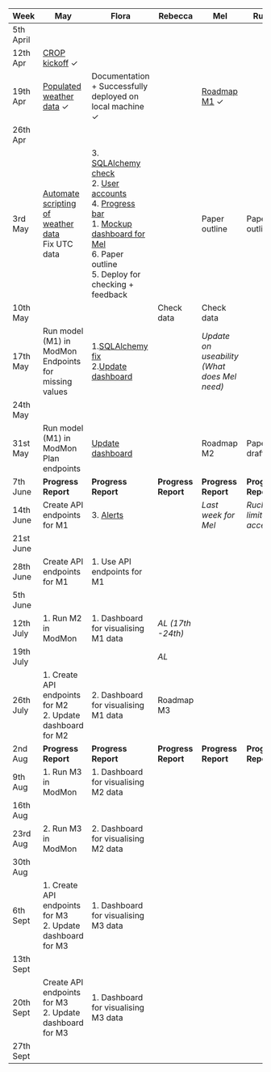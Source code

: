 | Week 	| May 	| Flora 	| Rebecca 	| Mel 	| Ruchi 	| Tomas 	|
|-	|-	|-	|-	|-	|-	|-	|
| 5th April 	|  	|  	|  	|  	|  	|  	|
| 12th Apr 	| [CROP kickoff](https://github.com/alan-turing-institute/CROP/issues/101)  &#10003; 	|  	|  	|  	|  	|  	|
| 19th Apr 	| [Populated weather data](https://github.com/alan-turing-institute/CROP/issues/107) &#10003; 	| Documentation + Successfully deployed on local machine &#10003; 	|  	| [Roadmap M1](https://github.com/alan-turing-institute/CROP/issues/115) &#10003; 	|  	|  	|
| 26th Apr 	|  	|  	|  	|  	|  	|  	|
| 3rd May 	| [Automate scripting of weather data](https://github.com/alan-turing-institute/CROP/issues/108)<br>Fix UTC data 	| 3. [SQLAlchemy check](https://github.com/alan-turing-institute/CROP/issues/100)<br>2. [User accounts](https://github.com/alan-turing-institute/CROP/issues/113) <br>4. [Progress bar](https://github.com/alan-turing-institute/CROP_unity/issues/5)<br>1. [Mockup dashboard for Mel](https://github.com/alan-turing-institute/CROP/issues/114#issuecomment-828290590)<br>6. Paper outline<br>5. Deploy for checking + feedback 	|  	| Paper outline 	| Paper outline 	|  	|
| 10th May 	|  	|  	| Check data 	| Check data 	|  	|  	|
| 17th May 	| Run model (M1) in ModMon<br>Endpoints for missing values 	| 1.[SQLAlchemy fix](https://github.com/alan-turing-institute/CROP/issues/100)<br>2.[Update dashboard](https://github.com/alan-turing-institute/CROP/issues/114) 	|  	| *Update on useability (What does Mel need)* 	|  	|  	|
| 24th May 	|  	|  	|  	|  	|  	|  	|
| 31st May 	| Run model (M1) in ModMon<br>Plan endpoints 	| [Update dashboard](https://github.com/alan-turing-institute/CROP/issues/114) 	|  	| Roadmap M2 	| Paper draft 	|  	|
| 7th June 	| **Progress Report** 	| **Progress Report** 	| **Progress Report** 	| **Progress Report** 	| **Progress Report** 	| **Progress Report** 	|
| 14th June 	| Create API endpoints for M1 	| 3. [Alerts](https://github.com/alan-turing-institute/CROP/issues/114) 	|  	| *Last week for Mel* 	| *Ruchi limited access* 	|  	|
| 21st June 	|  	|  	|  	|  	|  	|  	|
| 28th June 	| Create API endpoints for M1 	| 1. Use API endpoints for M1 	|  	|  	|  	|  	|
| 5th June 	|  	|  	|  	|  	|  	|  	|
| 12th July 	| 1. Run M2 in ModMon 	| 1. Dashboard for visualising M1 data 	| *AL (17th -24th)* 	|  	|  	|  	|
| 19th July 	|  	|  	| *AL* 	|  	|  	|  	|
| 26th July 	| 1. Create API endpoints for M2<br>2. Update dashboard for M2 	| 2. Dashboard for visualising M1 data 	| Roadmap M3 	|  	|  	|  	|
| 2nd Aug 	| **Progress Report** 	| **Progress Report** 	| **Progress Report** 	| **Progress Report** 	| **Progress Report** 	| **Progress Report** 	|
| 9th Aug 	| 1. Run M3 in ModMon 	| 1. Dashboard for visualising M2 data 	|  	|  	|  	|  	|
| 16th Aug 	|  	|  	|  	|  	|  	|  	|
| 23rd Aug 	| 2. Run M3 in ModMon 	| 2. Dashboard for visualising M2 data 	|  	|  	|  	|  	|
| 30th Aug 	|  	|  	|  	|  	|  	|  	|
| 6th Sept 	| 1. Create API endpoints for M3<br>2. Update dashboard for M3 	| 1. Dashboard for visualising M3 data 	|  	|  	|  	|  	|
| 13th Sept 	|  	|  	|  	|  	|  	|  	|
| 20th Sept 	| Create API endpoints for M3<br>2. Update dashboard for M3 	| 1. Dashboard for visualising M3 data 	|  	|  	|  	|  	|
| 27th Sept 	|  	|  	|  	|  	|  	|  	|